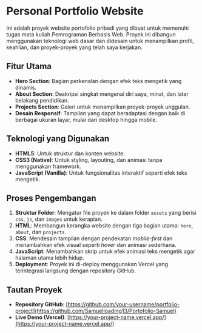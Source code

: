 # Personal Portfolio Website

Ini adalah proyek website portofolio pribadi yang dibuat untuk memenuhi tugas mata kuliah Pemrograman Berbasis Web. Proyek ini dibangun menggunakan teknologi web dasar dan didesain untuk menampilkan profil, keahlian, dan proyek-proyek yang telah saya kerjakan.

## Fitur Utama

- **Hero Section**: Bagian perkenalan dengan efek teks mengetik yang dinamis.
- **About Section**: Deskripsi singkat mengenai diri saya, minat, dan latar belakang pendidikan.
- **Projects Section**: Galeri untuk menampilkan proyek-proyek unggulan.
- **Desain Responsif**: Tampilan yang dapat beradaptasi dengan baik di berbagai ukuran layar, mulai dari desktop hingga mobile.

## Teknologi yang Digunakan

- **HTML5**: Untuk struktur dan konten website.
- **CSS3 (Native)**: Untuk styling, layouting, dan animasi tanpa menggunakan framework.
- **JavaScript (Vanilla)**: Untuk fungsionalitas interaktif seperti efek teks mengetik.

## Proses Pengembangan

1.  **Struktur Folder**: Mengatur file proyek ke dalam folder `assets` yang berisi `css`, `js`, dan `images` untuk kerapian.
2.  **HTML**: Membangun kerangka website dengan tiga bagian utama: `hero`, `about`, dan `projects`.
3.  **CSS**: Mendesain tampilan dengan pendekatan *mobile-first* dan menambahkan efek visual seperti *hover* dan animasi sederhana.
4.  **JavaScript**: Menambahkan skrip untuk efek animasi teks mengetik agar halaman utama lebih hidup.
5.  **Deployment**: Proyek ini di-deploy menggunakan Vercel yang terintegrasi langsung dengan repository GitHub.

## Tautan Proyek

- **Repository GitHub**: [https://github.com/your-username/portfolio-project](https://github.com/Samuelloading13/Portofolio-Samuel)
- **Live Demo (Vercel)**: [https://your-project-name.vercel.app/](https://your-project-name.vercel.app/)

